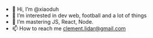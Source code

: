 - 👋 Hi, I’m @xiaoduh
- 👀 I’m interested in dev web, football and a lot of things
- 🌱 I’m mastering JS, React, Node. 
- 📫 How to reach me clement.lidar@gmail.com

<!---
xiaoduh/xiaoduh is a ✨ special ✨ repository because its `README.md` (this file) appears on your GitHub profile.
You can click the Preview link to take a look at your changes.
--->
